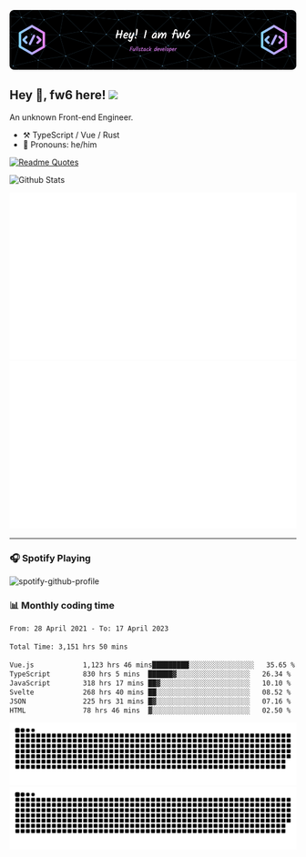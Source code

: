 ![Header](github-header-image.png)

## Hey 👋, fw6 here! <img src="https://github.githubassets.com/images/mona-whisper.gif" height="24" />


An unknown Front-end Engineer.

-   :hammer_and_pick: TypeScript / Vue / Rust
-   :man: Pronouns: he/him


[![Readme Quotes](https://quotes-github-readme.vercel.app/api?type=horizontal&theme=algolia)](https://github.com/piyushsuthar/github-readme-quotes)



![Github Stats](https://github-readme-stats.vercel.app/api?username=fw6&bg_color=30,e96443,904e95&title_color=fff&text_color=fff)

![](https://raw.githubusercontent.com/fw6/github-stats-transparent/output/generated/overview.svg)
![](https://raw.githubusercontent.com/fw6/github-stats-transparent/output/generated/languages.svg)


---

### 🎧 Spotify Playing

<!-- ![spotify-github-profile](/img/default.svg) -->

![spotify-github-profile](https://spotify-github-profile.vercel.app/api/view.svg?uid=r6wn4hdvypv0lkzyrj0e0pjct&cover_image=true&theme=default&show_offline=true&background_color=9a10ad&interchange=true&bar_color_cover=true)



### :bar_chart: Monthly coding time 

<!--START_SECTION:waka-->

```text
From: 28 April 2021 - To: 17 April 2023

Total Time: 3,151 hrs 50 mins

Vue.js            1,123 hrs 46 mins█████████░░░░░░░░░░░░░░░░   35.65 %
TypeScript        830 hrs 5 mins  ██████▓░░░░░░░░░░░░░░░░░░   26.34 %
JavaScript        318 hrs 17 mins ██▓░░░░░░░░░░░░░░░░░░░░░░   10.10 %
Svelte            268 hrs 40 mins ██░░░░░░░░░░░░░░░░░░░░░░░   08.52 %
JSON              225 hrs 31 mins █▓░░░░░░░░░░░░░░░░░░░░░░░   07.16 %
HTML              78 hrs 46 mins  ▓░░░░░░░░░░░░░░░░░░░░░░░░   02.50 %
```

<!--END_SECTION:waka-->




![github contribution grid snake animation](https://raw.githubusercontent.com/platane/platane/output/github-contribution-grid-snake-dark.svg#gh-dark-mode-only)![github contribution grid snake animation](https://raw.githubusercontent.com/platane/platane/output/github-contribution-grid-snake.svg#gh-light-mode-only)

